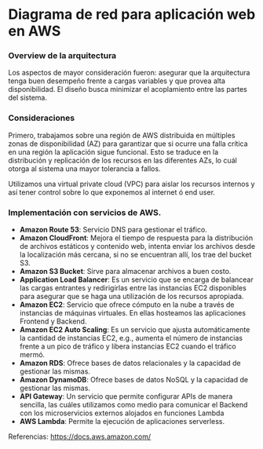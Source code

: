 
# Diagrama de red para aplicación web en AWS

### Overview de la arquitectura

Los aspectos de mayor consideración fueron: asegurar que la arquitectura tenga buen desempeño frente a cargas variables y que provea alta disponibilidad. El diseño busca minimizar el acoplamiento entre las partes del sistema.

### Consideraciones

Primero, trabajamos sobre una región de AWS distribuida en múltiples zonas de disponibilidad (AZ) para garantizar que si ocurre una falla crítica en una región la aplicación sigue funcional. Esto se traduce en la distribución y replicación de los recursos en las diferentes AZs, lo cuál otorga al sistema una mayor tolerancia a fallos.

Utilizamos una virtual private cloud (VPC) para aislar los recursos internos y así tener control sobre lo que exponemos al internet ó end user.

### Implementación con servicios de AWS.

- **Amazon Route 53**: Servicio DNS para gestionar el tráfico.
- **Amazon CloudFront**: Mejora el tiempo de respuesta para la distribución de archivos estáticos y contenido web, intenta enviar los archivos desde la localización más cercana, si no se encuentran allí, los trae del bucket S3.
- **Amazon S3 Bucket**: Sirve para almacenar archivos a buen costo.
- **Application Load Balancer**: Es un servicio que se encarga de balancear las cargas entrantes y redirigirlas entre las instancias EC2 disponibles para asegurar que se haga una utilización de los recursos apropiada.
- **Amazon EC2**: Servicio que ofrece cómputo en la nube a través de instancias de máquinas virtuales. En ellas hosteamos las aplicaciones Frontend y Backend.
 - **Amazon EC2 Auto Scaling**: Es un servicio que ajusta automáticamente la cantidad de instancias EC2, e.g., aumenta el número de instancias frente a un pico de tráfico y libera instancias EC2 cuando el tráfico mermó.
- **Amazon RDS**: Ofrece bases de datos relacionales y la capacidad de gestionar las mismas.
- **Amazon DynamoDB**: Ofrece bases de datos NoSQL y la capacidad de gestionar las mismas.
- **API Gateway**: Un servicio que permite configurar APIs de manera sencilla, las cuáles utilizamos como medio para comunicar el Backend con los microservicios externos alojados en funciones Lambda
- **AWS Lambda**: Permite la ejecución de aplicaciones serverless.

Referencias: https://docs.aws.amazon.com/
